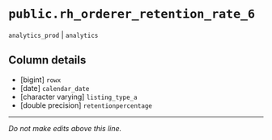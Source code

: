 # `public.rh_orderer_retention_rate_6`
`analytics_prod` | `analytics`

## Column details
* [bigint]    `rowx`
* [date]      `calendar_date`
* [character varying] `listing_type_a`
* [double precision] `retentionpercentage`

-------------------------------------------------------------------------------
*Do not make edits above this line.*
